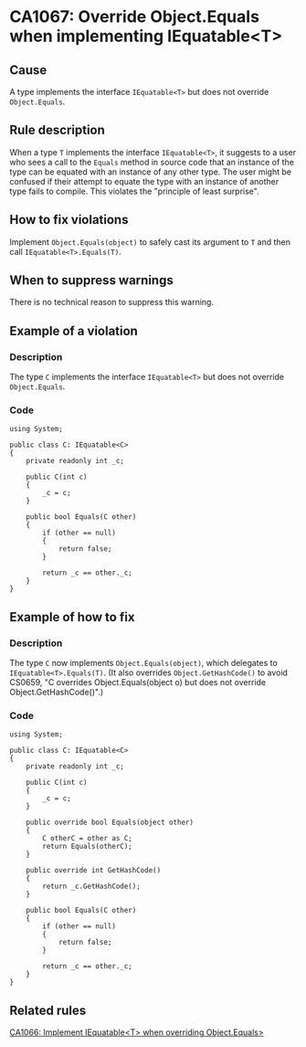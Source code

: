 # CA1067: Override Object.Equals when implementing IEquatable<T\>

## Cause
A type implements the interface `IEquatable<T>` but does not override `Object.Equals`.

## Rule description
When a type `T` implements the interface `IEquatable<T>`, it suggests to a user who sees a call to the `Equals` method in source code that an instance of the type can be equated with an instance of any other type. The user might be confused if their attempt to equate the type with an instance of another type fails to compile. This violates the "principle of least surprise".

## How to fix violations
Implement `Object.Equals(object)` to safely cast its argument to `T` and then call `IEquatable<T>.Equals(T)`.

## When to suppress warnings
There is no technical reason to suppress this warning.

## Example of a violation

### Description
The type `C` implements the interface `IEquatable<T>` but does not override `Object.Equals`.

### Code

    using System;

    public class C: IEquatable<C>
    {
        private readonly int _c;

        public C(int c)
        {
            _c = c;
        }

        public bool Equals(C other)
        {
            if (other == null)
            {
                return false;
            }

            return _c == other._c;
        }
    }

## Example of how to fix

### Description
The type `C` now implements `Object.Equals(object)`, which delegates to `IEquatable<T>.Equals(T)`. (It also overrides `Object.GetHashCode()` to avoid CS0659, "C overrides Object.Equals(object o) but does not override Object.GetHashCode()".)

### Code

    using System;

    public class C: IEquatable<C>
    {
        private readonly int _c;

        public C(int c)
        {
            _c = c;
        }

        public override bool Equals(object other)
        {
            C otherC = other as C;
            return Equals(otherC);
        }

        public override int GetHashCode()
        {
            return _c.GetHashCode();
        }

        public bool Equals(C other)
        {
            if (other == null)
            {
                return false;
            }

            return _c == other._c;
        }
    }

## Related rules

[CA1066: Implement IEquatable<T\> when overriding Object.Equals>](https://github.com/dotnet/roslyn-analyzers/blob/master/src/Microsoft.ApiDesignGuidelines.Analyzers/docs/reference/CA1066_ImplementIEquatableOfTWhenOverridingObjectEquals.md)
